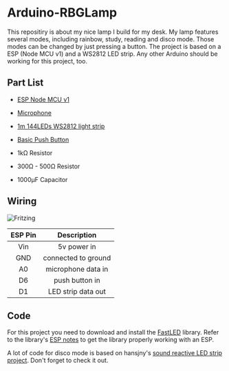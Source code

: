 # Arduino-RBGLamp

This repositiry is about my nice lamp I build for my desk. My lamp features several modes, including rainbow, study, reading and disco mode.
Those modes can be changed by just pressing a button.
The project is based on a ESP (Node MCU v1) and a WS2812 LED strip. 
Any other Arduino should be working for this project, too.

## Part List

- [ESP Node MCU v1](https://aliexpress.com/item/ESP8266-CH340G-CH340-G-NodeMcu-V3-Lua-Wireless-WIFI-Module-Connector-Development-Board-Based-ESP-12E/32800966224.html)

- [Microphone](https://aliexpress.com/item/Sound-Detector-module/32569653599.html?spm=a2g0s.9042311.0.0.78634c4dSSgc9y)

- [1m 144LEDs WS2812 light strip](https://aliexpress.com/item/1m-2m-3m-4m-5m-ws2812b-ws2812-led-strip-individually-addressable-smart-led-strip-black-white/32682015405.html?spm=a2g0s.9042311.0.0.78634c4dSSgc9y)

- [Basic Push Button](https://www.aliexpress.com/item/1Pcs-2Pin-Mini-Switch-12mm-1A-waterproof-switch-12v-momentary-Push-button-Switch-since-the-reset/32833295404.html?spm=a2g0x.10010108.1000001.12.61582925XHdq1K&ws_ab_test=searchweb0_0%2Csearchweb201602_5_10065_10130_10068_10547_319_317_10548_10696_453_10084_454_10083_10618_10307_537_536_10131_10132_10133_10059_10884_10887_321_322_10103%2Csearchweb201603_52%2CppcSwitch_0&algo_pvid=ef1e3f05-f70e-4ceb-a506-3c1815559463&algo_expid=ef1e3f05-f70e-4ceb-a506-3c1815559463-2)

- 1kΩ Resistor
- 300Ω - 500Ω Resistor
- 1000μF Capacitor

## Wiring

![Fritzing](https://github.com/fabianh001/Arduino-RBGLamp/wiring.png)

| ESP Pin       | Description      
|:-------------:|:----------:|
| Vin | 5v power in          |
| GND | connected to ground  |
| A0  | microphone data in   |
| D6  | push button in       |
| D1  | LED strip data out   |   

## Code
For this project you need to download and install the [FastLED](https://github.com/FastLED/FastLED) library. Refer to the library's [ESP notes](https://github.com/FastLED/FastLED/wiki/ESP8266-notes) to get the library properly working with an ESP.

A lot of code for disco mode is based on hansjny's [sound reactive LED strip project](https://github.com/hansjny/Natural-Nerd/blob/master/arduino/soundsread2/sound_reactive.ino). Don't forget to check it out.

